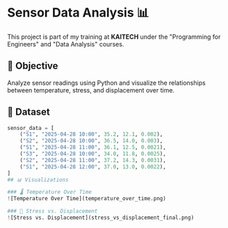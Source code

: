 # Sensor Data Analysis 📊

This project is part of my training at **KAITECH** under the "Programming for Engineers" and "Data Analysis" courses.

## 📌 Objective
Analyze sensor readings using Python and visualize the relationships between temperature, stress, and displacement over time.

## 📂 Dataset
```python
sensor_data = [
    ("S1", "2025-04-28 10:00", 35.2, 12.1, 0.002),
    ("S2", "2025-04-28 10:00", 36.5, 14.0, 0.003),
    ("S1", "2025-04-28 11:00", 36.1, 12.5, 0.0021),
    ("S3", "2025-04-28 10:00", 34.0, 11.8, 0.0025),
    ("S2", "2025-04-28 11:00", 37.2, 14.3, 0.0031),
    ("S1", "2025-04-28 12:00", 37.0, 13.0, 0.0022),
]
## 📊 Visualizations

### 🌡️ Temperature Over Time
![Temperature Over Time](temperature_over_time.png)

### 🧭 Stress vs. Displacement
![Stress vs. Displacement](stress_vs_displacement_final.png)
